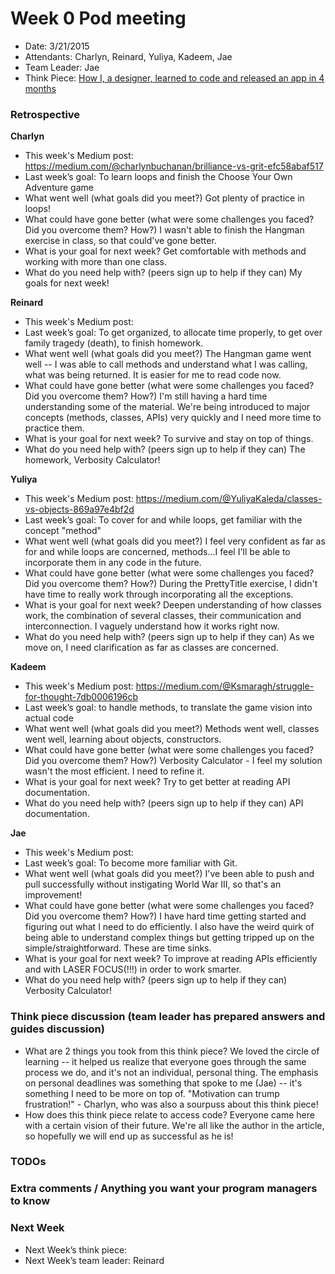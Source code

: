 # Week 0 Pod meeting

* Date: 3/21/2015
* Attendants: Charlyn, Reinard, Yuliya, Kadeem, Jae
* Team Leader: Jae
* Think Piece: [How I, a designer, learned to code and released an app in 4 months](https://medium.com/ios-os-x-development/how-i-a-designer-learned-to-code-and-released-an-app-in-4-months-219d7c1b8df1)

### Retrospective

**Charlyn**

* This week's Medium post: https://medium.com/@charlynbuchanan/brilliance-vs-grit-efc58abaf517
* Last week’s goal: To learn loops and finish the Choose Your Own Adventure game
* What went well (what goals did you meet?) Got plenty of practice in loops!
* What could have gone better (what were some challenges you faced? Did you overcome them? How?) I wasn't able to finish the Hangman exercise in class, so that could've gone better.
* What is your goal for next week? Get comfortable with methods and working with more than one class.
* What do you need help with? (peers sign up to help if they can) My goals for next week!

**Reinard**

* This week's Medium post: 
* Last week’s goal: To get organized, to allocate time properly, to get over family tragedy (death), to finish homework.
* What went well (what goals did you meet?) The Hangman game went well -- I was able to call methods and understand what I was calling, what was being returned. It is easier for me to read code now.
* What could have gone better (what were some challenges you faced? Did you overcome them? How?) I'm still having a hard time understanding some of the material. We're being introduced to major concepts (methods, classes, APIs) very quickly and I need more time to practice them.
* What is your goal for next week? To survive and stay on top of things.
* What do you need help with? (peers sign up to help if they can) The homework, Verbosity Calculator!

**Yuliya**

* This week's Medium post: https://medium.com/@YuliyaKaleda/classes-vs-objects-869a97e4bf2d
* Last week’s goal: To cover for and while loops, get familiar with the concept "method"
* What went well (what goals did you meet?) I feel very confident as far as for and while loops are concerned, methods...I feel I'll be able to incorporate them in any code in the future.
* What could have gone better (what were some challenges you faced? Did you overcome them? How?) During the PrettyTitle exercise, I didn't have time to really work through incorporating all the exceptions.
* What is your goal for next week? Deepen understanding of how classes work, the combination of several classes, their communication and interconnection. I vaguely understand how it works right now.
* What do you need help with? (peers sign up to help if they can) As we move on, I need clarification as far as classes are concerned.

**Kadeem**

* This week's Medium post: https://medium.com/@Ksmaragh/struggle-for-thought-7db0006196cb
* Last week’s goal: to handle methods, to translate the game vision into actual code
* What went well (what goals did you meet?) Methods went well, classes went well, learning about objects, constructors.
* What could have gone better (what were some challenges you faced? Did you overcome them? How?) Verbosity Calculator - I feel my solution wasn't the most efficient. I need to refine it.
* What is your goal for next week? Try to get better at reading API documentation.
* What do you need help with? (peers sign up to help if they can) API documentation.


**Jae**

* This week's Medium post: 
* Last week’s goal: To become more familiar with Git.
* What went well (what goals did you meet?) I've been able to push and pull successfully without instigating World War III, so that's an improvement!
* What could have gone better (what were some challenges you faced? Did you overcome them? How?) I have hard time getting started and figuring out what I need to do efficiently. I also have the weird quirk of being able to understand complex things but getting tripped up on the simple/straightforward. These are time sinks. 
* What is your goal for next week? To improve at reading APIs efficiently and with LASER FOCUS(!!!) in order to work smarter.
* What do you need help with? (peers sign up to help if they can) Verbosity Calculator!
### Think piece discussion (team leader has prepared answers and guides discussion)

* What are 2 things you took from this think piece? We loved the circle of learning -- it helped us realize that everyone goes through the same process we do, and it's not an individual, personal thing. The emphasis on personal deadlines was something that spoke to me (Jae) -- it's something I need to be more on top of. "Motivation can trump frustration!" - Charlyn, who was also a sourpuss about this think piece!
* How does this think piece relate to access code? Everyone came here with a certain vision of their future. We're all like the author in the article, so hopefully we will end up as successful as he is!

### TODOs

### Extra comments / Anything you want your program managers to know

### Next Week

* Next Week’s think piece:
* Next Week’s team leader: Reinard

